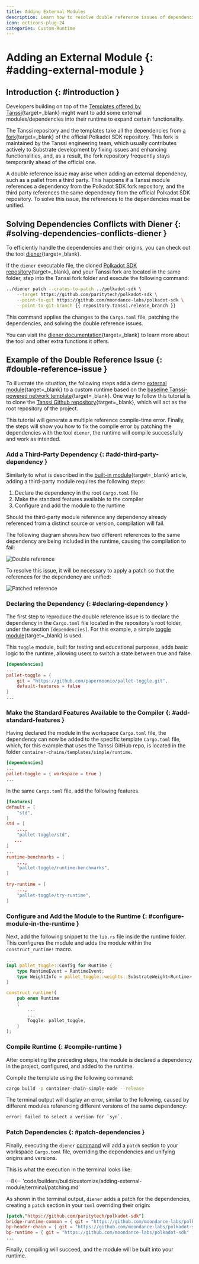 ```yaml
---
title: Adding External Modules
description: Learn how to resolve double reference issues of dependencies when customizing your Tanssi-powered network template with a Rust-based tool called Diener.
icon: octicons-plug-24
categories: Custom-Runtime
---
```


# Adding an External Module {: #adding-external-module }

## Introduction {: #introduction }

Developers building on top of the [Templates offered by Tanssi](/builders/build/templates/){target=\_blank} might want to add some external modules/dependencies into their runtime to expand certain functionality.

The Tanssi repository and the templates take all the dependencies from [a fork](https://github.com/moondance-labs/polkadot-sdk){target=\_blank} of the official Polkadot SDK repository. This fork is maintained by the Tanssi engineering team, which usually contributes actively to Substrate development by fixing issues and enhancing functionalities, and, as a result, the fork repository frequently stays temporarily ahead of the official one.

A double reference issue may arise when adding an external dependency, such as a pallet from a third party. This happens if a Tanssi module references a dependency from the Polkadot SDK fork repository, and the third party references the same dependency from the official Polkadot SDK repository. To solve this issue, the references to the dependencies must be unified.

## Solving Dependencies Conflicts with Diener {: #solving-dependencies-conflicts-diener }

To efficiently handle the dependencies and their origins, you can check out the tool [diener](https://github.com/paritytech/diener){target=\_blank}.

If the `diener` executable file, the cloned [Polkadot SDK repository](https://github.com/paritytech/polkadot-sdk){target=\_blank}, and your Tanssi fork are located in the same folder, step into the Tanssi fork folder and execute the following command:

```bash
../diener patch --crates-to-patch ../polkadot-sdk \
    --target https://github.com/paritytech/polkadot-sdk \
    --point-to-git https://github.com/moondance-labs/polkadot-sdk \
    --point-to-git-branch {{ repository.tanssi.release_branch }}
```

This command applies the changes to the `Cargo.toml` file, patching the dependencies, and solving the double reference issues.

You can visit the [diener documentation](https://docs.rs/crate/diener/latest){target=\_blank} to learn more about the tool and other extra functions it offers.

## Example of the Double Reference Issue {: #double-reference-issue }

To illustrate the situation, the following steps add a demo [external module](https://github.com/papermoonio/pallet-toggle.git){target=\_blank} to a custom runtime based on the [baseline Tanssi-powered network template](/builders/build/templates/substrate/){target=\_blank}. One way to follow this tutorial is to clone the [Tanssi Github repository](https://github.com/moondance-labs/tanssi){target=\_blank}, which will act as the root repository of the project.

This tutorial will generate a multiple reference compile-time error. Finally, the steps will show you how to fix the compile error by patching the dependencies with the tool `diener`, the runtime will compile successfully and work as intended.

### Add a Third-Party Dependency {: #add-third-party-dependency }

Similarly to what is described in the [built-in module](/builders/build/customize/adding-built-in-module/#adding-a-built-in-module-to-runtime){target=\_blank} article, adding a third-party module requires the following steps:

1. Declare the dependency in the root `Cargo.toml` file
2. Make the standard features available to the compiler
3. Configure and add the module to the runtime

Should the third-party module reference any dependency already referenced from a distinct source or version, compilation will fail.

The following diagram shows how two different references to the same dependency are being included in the runtime, causing the compilation to fail:

![Double reference](/images/builders/build/external-module/external-module-1.webp)

To resolve this issue, it will be necessary to apply a patch so that the references for the dependency are unified:

![Patched reference](/images/builders/build/external-module/external-module-2.webp)

### Declaring the Dependency {: #declaring-dependency }

The first step to reproduce the double reference issue is to declare the dependency in the `Cargo.toml` file located in the repository's root folder, under the section `[dependencies]`. For this example, a simple [toggle module](https://github.com/papermoonio/pallet-toggle.git){target=\_blank} is used.

This `toggle` module, built for testing and educational purposes, adds basic logic to the runtime, allowing users to switch a state between true and false.

```toml
[dependencies]
...
pallet-toggle = { 
    git = "https://github.com/papermoonio/pallet-toggle.git", 
    default-features = false 
}
...
```

### Make the Standard Features Available to the Compiler {: #add-standard-features }

Having declared the module in the workspace `Cargo.toml` file, the dependency can now be added to the specific template `Cargo.toml` file, which, for this example that uses the Tanssi GitHub repo, is located in the folder `container-chains/templates/simple/runtime`.

```toml
[dependencies]
...
pallet-toggle = { workspace = true }
...
```

In the same `Cargo.toml` file, add the following features.

```toml
[features]
default = [
	"std",
]
std = [
	...,
	"pallet-toggle/std",
   ...
]
...
runtime-benchmarks = [
	...,
	"pallet-toggle/runtime-benchmarks",
]

try-runtime = [
	...,
	"pallet-toggle/try-runtime",
]
```

### Configure and Add the Module to the Runtime {: #configure-module-in-the-runtime }

Next, add the following snippet to the `lib.rs` file inside the runtime folder. This configures the module and adds the module within the `construct_runtime!` macro.

```rust
...
impl pallet_toggle::Config for Runtime {
    type RuntimeEvent = RuntimeEvent;
    type WeightInfo = pallet_toggle::weights::SubstrateWeight<Runtime>;
}

construct_runtime!(
    pub enum Runtime
    {
        ...
        ...
        Toggle: pallet_toggle,
    }
);
```

### Compile Runtime {: #compile-runtime }

After completing the preceding steps, the module is declared a dependency in the project, configured, and added to the runtime.

Compile the template using the following command:

```bash
cargo build -p container-chain-simple-node --release
```

The terminal output will display an error, similar to the following, caused by different modules referencing different versions of the same dependency:

```bash
error: failed to select a version for `syn`.
```

### Patch Dependencies {: #patch-dependencies }

Finally, executing the `diener` [command](#solving-dependencies-conflicts-diener) will add a `patch` section to your workspace `Cargo.toml` file, overriding the dependencies and unifying origins and versions.

This is what the execution in the terminal looks like:

--8<-- 'code/builders/build/customize/adding-external-module/terminal/patching.md'

As shown in the terminal output, `diener` adds a patch for the dependencies, creating a `patch` section in your `toml` overriding their origin:

```toml
[patch."https://github.com/paritytech/polkadot-sdk"]
bridge-runtime-common = { git = "https://github.com/moondance-labs/polkadot-sdk" , branch = "tanssi-polkadot-v1.3.0" }
bp-header-chain = { git = "https://github.com/moondance-labs/polkadot-sdk" , branch = "tanssi-polkadot-v1.3.0" }
bp-runtime = { git = "https://github.com/moondance-labs/polkadot-sdk" , branch = "tanssi-polkadot-v1.3.0" }
...
```

Finally, compiling will succeed, and the module will be built into your runtime.